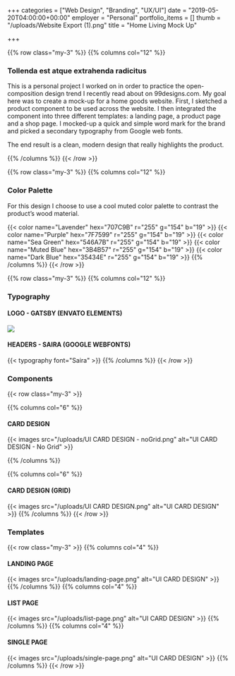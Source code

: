 +++
categories = ["Web Design", "Branding", "UX/UI"]
date = "2019-05-20T04:00:00+00:00"
employer = "Personal"
portfolio_items = []
thumb = "/uploads/Website Export (1).png"
title = "Home Living Mock Up"

+++

{{% row class="my-3" %}}
{{% columns col="12" %}}

### Tollenda est atque extrahenda radicitus

This is a personal project I worked on in order to practice the open-composition design trend I recently read about on 99designs.com. My goal here was to create a mock-up for a home goods website. First, I sketched a product component to be used across the website. I then integrated the component into three different templates: a landing page, a product page and a shop page. I mocked-up a quick and simple word mark for the brand and picked a secondary typography from Google web fonts.

The end result is a clean, modern design that really highlights the product.

{{% /columns %}}
{{< /row >}}

<!-- New Section -->

{{% row class="my-3" %}}
{{% columns col="12" %}}

### Color Palette

For this design I choose to use a cool muted color palette to contrast the product’s wood material.

{{< color name="Lavender" hex="707C9B" r="255" g="154" b="19" >}}
{{< color name="Purple" hex="7F7599" r="255" g="154" b="19" >}}
{{< color name="Sea Green" hex="546A7B" r="255" g="154" b="19" >}}
{{< color name="Muted Blue" hex="3B4B57" r="255" g="154" b="19" >}}
{{< color name="Dark Blue" hex="35434E" r="255" g="154" b="19" >}}
{{% /columns %}}
{{< /row >}}

<!-- New Section -->

{{% row class="my-3" %}}
{{% columns col="12" %}}

### Typography

#### LOGO - GATSBY (ENVATO ELEMENTS)

![](/uploads/logo.svg)

#### HEADERS - SAIRA (GOOGLE WEBFONTS)

{{< typography font="Saira" >}}
{{% /columns %}}
{{< /row >}}

<!-- New Section -->

### Components

{{< row  class="my-3" >}}

{{% columns col="6" %}}

#### CARD DESIGN

{{< images src="/uploads/UI CARD DESIGN - noGrid.png" alt="UI CARD DESIGN - No Grid" >}}

{{% /columns %}}

{{% columns col="6" %}}

#### CARD DESIGN (GRID)

{{< images src="/uploads/UI CARD DESIGN.png" alt="UI CARD DESIGN" >}}
{{% /columns %}}
{{< /row >}}

<!-- New Section -->

### Templates

{{< row class="my-3" >}}
{{% columns col="4" %}}

#### LANDING PAGE

{{< images src="/uploads/landing-page.png" alt="UI CARD DESIGN" >}}
{{% /columns %}}
{{% columns col="4" %}}

#### LIST PAGE

{{< images src="/uploads/list-page.png" alt="UI CARD DESIGN" >}}
{{% /columns %}}
{{% columns col="4" %}}

#### SINGLE PAGE

{{< images src="/uploads/single-page.png" alt="UI CARD DESIGN" >}}
{{% /columns %}}
{{< /row >}}
